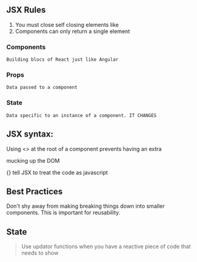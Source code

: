 ## JSX Rules

1. You must close self closing elements like <br/>
2. Components can only return a single element 

### Components 
    Building blocs of React just like Angular 
### Props
    Data passed to a component 
### State 
    Data specific to an instance of a component. IT CHANGES


## JSX syntax:

Using <> at the root of a component prevents having an extra <div></div> mucking up the DOM

{} tell JSX to treat the code as javascript


## Best Practices 

Don't shy away from making breaking things down into smaller components. This is important for reusability. 

## State
 > Use updator functions when you have a reactive piece of code that needs to show 